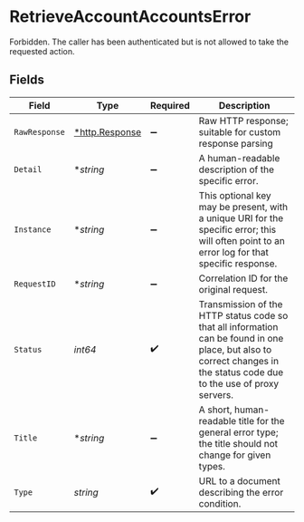 # RetrieveAccountAccountsError

Forbidden. The caller has been authenticated but is not allowed to take the requested action.


## Fields

| Field                                                                                                                                                                   | Type                                                                                                                                                                    | Required                                                                                                                                                                | Description                                                                                                                                                             |
| ----------------------------------------------------------------------------------------------------------------------------------------------------------------------- | ----------------------------------------------------------------------------------------------------------------------------------------------------------------------- | ----------------------------------------------------------------------------------------------------------------------------------------------------------------------- | ----------------------------------------------------------------------------------------------------------------------------------------------------------------------- |
| `RawResponse`                                                                                                                                                           | [*http.Response](https://pkg.go.dev/net/http#Response)                                                                                                                  | :heavy_minus_sign:                                                                                                                                                      | Raw HTTP response; suitable for custom response parsing                                                                                                                 |
| `Detail`                                                                                                                                                                | **string*                                                                                                                                                               | :heavy_minus_sign:                                                                                                                                                      | A human-readable description of the specific error.                                                                                                                     |
| `Instance`                                                                                                                                                              | **string*                                                                                                                                                               | :heavy_minus_sign:                                                                                                                                                      | This optional key may be present, with a unique URI for the specific error; this will often point to an error log for that specific response.                           |
| `RequestID`                                                                                                                                                             | **string*                                                                                                                                                               | :heavy_minus_sign:                                                                                                                                                      | Correlation ID for the original request.                                                                                                                                |
| `Status`                                                                                                                                                                | *int64*                                                                                                                                                                 | :heavy_check_mark:                                                                                                                                                      | Transmission of the HTTP status code so that all information can be found in one place, but also to correct changes in the status code due to the use of proxy servers. |
| `Title`                                                                                                                                                                 | **string*                                                                                                                                                               | :heavy_minus_sign:                                                                                                                                                      | A short, human-readable title for the general error type; the title should not change for given types.                                                                  |
| `Type`                                                                                                                                                                  | *string*                                                                                                                                                                | :heavy_check_mark:                                                                                                                                                      | URL to a document describing the error condition.                                                                                                                       |